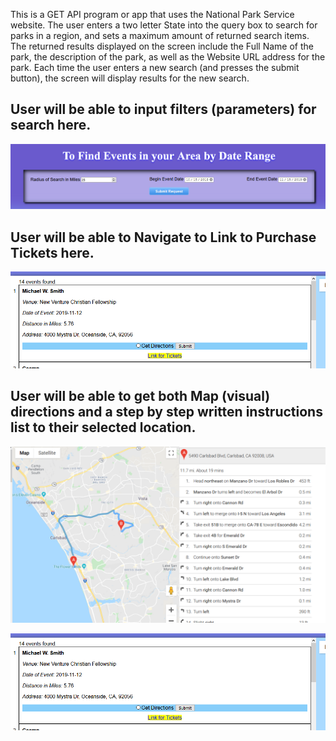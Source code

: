 This is a GET API program or app that uses the National Park Service website.
The user enters a two letter State into the query box to search for parks in a region, and sets a maximum amount of returned search items.
The returned results displayed on the screen include the Full Name of the park, the description of the park, as well as the Website URL address for the park.
Each time the user enters a new search (and presses the submit button), the screen will display results for the new search.

## User will be able to input filters (parameters) for search here. 

![MainFilter](https://github.com/edgondon/APIcapstone1/blob/master/screenshots/MainFilters.png)

## User will be able to Navigate to Link to Purchase Tickets here.

![GetTickets](https://github.com/edgondon/APIcapstone1/blob/master/screenshots/GetTickets.png)


## User will be able to get both Map (visual) directions and a step by step written instructions list to their selected location.

![MapDirections](https://github.com/edgondon/APIcapstone1/blob/master/screenshots/MapDirections.png)

![GetDirections](https://github.com/edgondon/APIcapstone1/blob/master/screenshots/GetDirections.png)






